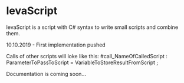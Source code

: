 # IevaScript
IevaScript is a script with C# syntax to write small scripts and combine them.

10.10.2019 - First implementation pushed

Calls of other scripts will loke like this: #call_NameOfCalledScript : ParameterToPassToScript = VariableToStoreResultFromScript ;

Documentation is coming soon...
